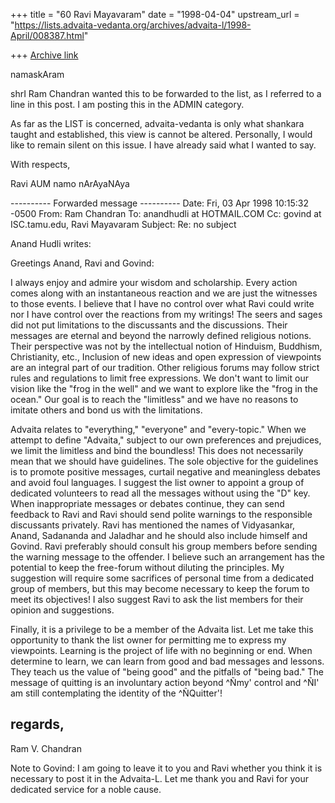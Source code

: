 +++
title = "60 Ravi Mayavaram"
date = "1998-04-04"
upstream_url = "https://lists.advaita-vedanta.org/archives/advaita-l/1998-April/008387.html"

+++
[Archive link](https://lists.advaita-vedanta.org/archives/advaita-l/1998-April/008387.html)

namaskAram

shrI Ram Chandran wanted this to be forwarded to the list, as I
referred to a line in this post.  I am posting this in the ADMIN
category.

As far as the LIST is concerned, advaita-vedanta is only what shankara
taught and established, this view is cannot be altered.  Personally, I
would like to remain silent on this issue. I have already said what I
wanted to say.



With respects,

Ravi
AUM namo nArAyaNAya


---------- Forwarded message ----------
Date: Fri, 03 Apr 1998 10:15:32 -0500
From: Ram Chandran <chandran at tidalwave.net>
To: anandhudli at HOTMAIL.COM
Cc: govind at ISC.tamu.edu, Ravi Mayavaram <msr at REDDY20.tamu.edu>
Subject: Re: no subject

Anand Hudli <anandhudli at HOTMAIL.COM> writes:

Greetings Anand, Ravi and Govind:

I always enjoy and admire your wisdom and scholarship.   Every action
comes along with an instantaneous reaction and we are just the witnesses
to those events.  I believe that I have no control over what Ravi could
write nor I have control over the reactions from my writings!   The
seers and sages did not put limitations to the discussants and the
discussions.  Their messages are eternal and beyond the narrowly defined
religious notions.   Their perspective was  not by the intellectual
notion of  Hinduism, Buddhism, Christianity, etc.,   Inclusion of new
ideas and open expression of viewpoints are an integral part of our
tradition.  Other religious forums may follow strict rules and
regulations to limit free expressions.  We don't want to limit our
vision like the "frog in the well" and we want to explore like the
"frog in the ocean."  Our goal is to reach the "limitless" and we have
no reasons to imitate others and bond us with the limitations.

Advaita relates to "everything,"  "everyone" and "every-topic."  When we
attempt to define "Advaita," subject to our own preferences and
prejudices, we limit the limitless and bind the boundless!  This does
not necessarily mean that we should have guidelines.  The sole objective
for the guidelines is to promote positive messages, curtail negative and
meaningless debates and avoid foul languages.  I suggest the list owner
to appoint a group of dedicated volunteers to read all the messages
without using the "D" key.  When inappropriate messages or debates
continue, they can send feedback to Ravi and Ravi should send polite
warnings to the responsible discussants privately.   Ravi has mentioned
the names of  Vidyasankar, Anand, Sadananda and Jaladhar and he should
also include himself  and Govind.   Ravi preferably should consult his
group members before sending the warning message to the offender.  I
believe such an arrangement has the potential to  keep the free-forum
without diluting the principles.  My suggestion will require some
sacrifices of personal time from a dedicated group of members,  but this
may become necessary to keep the forum to meet its objectives!  I also
suggest Ravi to ask the list members for their opinion and  suggestions.

Finally, it is a privilege to be a member of the Advaita list.  Let me
take this opportunity to thank the list owner for permitting me to
express my viewpoints.  Learning is the project of life with no
beginning or end.  When determine to learn, we can learn from good and
bad messages and lessons. They teach us the value of "being good" and
the pitfalls of "being bad."   The message of quitting is an involuntary
action beyond ^Ñmy' control and ^ÑI' am still contemplating the identity
of the ^ÑQuitter'!

regards,
 --
Ram V. Chandran

Note to Govind:  I am going to leave it to you and Ravi whether you
think it is necessary to post it in the Advaita-L.  Let me thank you and
Ravi for your dedicated service for a noble cause.


